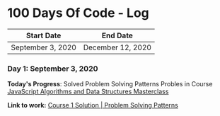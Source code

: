 # 100 Days Of Code - Log

|  Start Date   | End Date     |
| ------------- | ------------ |
| September 3, 2020 | December 12, 2020 |

### Day 1: September 3, 2020

**Today's Progress**: Solved Problem Solving Patterns Probles in Course [JavaScript Algorithms and Data Structures Masterclass](https://www.udemy.com/course/js-algorithms-and-data-structures-masterclass/)

**Link to work:** [Course 1 Solution | Problem Solving Patterns](https://github.com/maheswaranapk/DS-and-Algo/commit/f1f013848677cf40b2aa06c385a5170b46b13cef)

